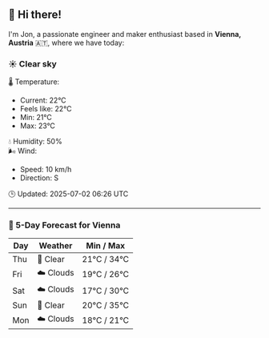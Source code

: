 ## 👋 Hi there!

I'm Jon, a passionate engineer and maker enthusiast based in **Vienna, Austria** 🇦🇹, where we have today:

### ☀️ Clear sky 

🌡️ Temperature: 
* Current: 22°C
* Feels like: 22°C
* Min: 21°C 
* Max: 23°C  

💧 Humidity: 50%  
🌬️ Wind: 
* Speed: 10 km/h 
* Direction: S  

🕒 Updated: 2025-07-02 06:26 UTC

---

### 📅 5-Day Forecast for Vienna

| Day | Weather | Min / Max |
|-----|---------|------------|
| Thu | 🌙 Clear | 21°C / 34°C |
| Fri | ☁️ Clouds | 19°C / 26°C |
| Sat | ☁️ Clouds | 17°C / 30°C |
| Sun | 🌙 Clear | 20°C / 35°C |
| Mon | ☁️ Clouds | 18°C / 21°C |
